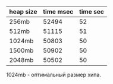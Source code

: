 | heap size | time msec | time sec |
|-----------|-----------|----------|
| 256mb     | 52494     | 52       |
| 512mb     | 51115     | 51       |
| 1024mb    | 50803     | 50       |
| 1500mb    | 50902     | 50       |
| 2048mb    | 50502     | 50       |

1024mb - оптимальный размер хипа.